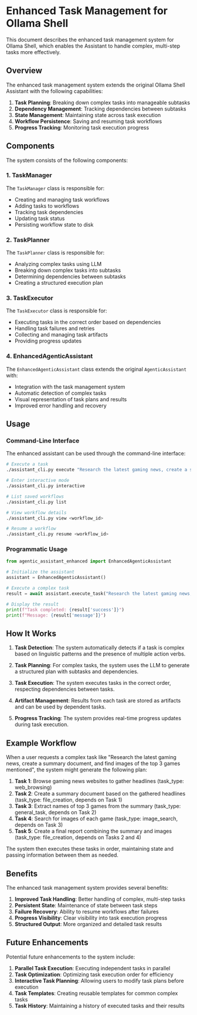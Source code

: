 # Enhanced Task Management for Ollama Shell

This document describes the enhanced task management system for Ollama Shell, which enables the Assistant to handle complex, multi-step tasks more effectively.

## Overview

The enhanced task management system extends the original Ollama Shell Assistant with the following capabilities:

1. **Task Planning**: Breaking down complex tasks into manageable subtasks
2. **Dependency Management**: Tracking dependencies between subtasks
3. **State Management**: Maintaining state across task execution
4. **Workflow Persistence**: Saving and resuming task workflows
5. **Progress Tracking**: Monitoring task execution progress

## Components

The system consists of the following components:

### 1. TaskManager

The `TaskManager` class is responsible for:
- Creating and managing task workflows
- Adding tasks to workflows
- Tracking task dependencies
- Updating task status
- Persisting workflow state to disk

### 2. TaskPlanner

The `TaskPlanner` class is responsible for:
- Analyzing complex tasks using LLM
- Breaking down complex tasks into subtasks
- Determining dependencies between subtasks
- Creating a structured execution plan

### 3. TaskExecutor

The `TaskExecutor` class is responsible for:
- Executing tasks in the correct order based on dependencies
- Handling task failures and retries
- Collecting and managing task artifacts
- Providing progress updates

### 4. EnhancedAgenticAssistant

The `EnhancedAgenticAssistant` class extends the original `AgenticAssistant` with:
- Integration with the task management system
- Automatic detection of complex tasks
- Visual representation of task plans and results
- Improved error handling and recovery

## Usage

### Command-Line Interface

The enhanced assistant can be used through the command-line interface:

```bash
# Execute a task
./assistant_cli.py execute "Research the latest gaming news, create a summary document, and find images of the top 3 games mentioned"

# Enter interactive mode
./assistant_cli.py interactive

# List saved workflows
./assistant_cli.py list

# View workflow details
./assistant_cli.py view <workflow_id>

# Resume a workflow
./assistant_cli.py resume <workflow_id>
```

### Programmatic Usage

```python
from agentic_assistant_enhanced import EnhancedAgenticAssistant

# Initialize the assistant
assistant = EnhancedAgenticAssistant()

# Execute a complex task
result = await assistant.execute_task("Research the latest gaming news, create a summary document, and find images of the top 3 games mentioned")

# Display the result
print(f"Task completed: {result['success']}")
print(f"Message: {result['message']}")
```

## How It Works

1. **Task Detection**: The system automatically detects if a task is complex based on linguistic patterns and the presence of multiple action verbs.

2. **Task Planning**: For complex tasks, the system uses the LLM to generate a structured plan with subtasks and dependencies.

3. **Task Execution**: The system executes tasks in the correct order, respecting dependencies between tasks.

4. **Artifact Management**: Results from each task are stored as artifacts and can be used by dependent tasks.

5. **Progress Tracking**: The system provides real-time progress updates during task execution.

## Example Workflow

When a user requests a complex task like "Research the latest gaming news, create a summary document, and find images of the top 3 games mentioned", the system might generate the following plan:

1. **Task 1**: Browse gaming news websites to gather headlines (task_type: web_browsing)
2. **Task 2**: Create a summary document based on the gathered headlines (task_type: file_creation, depends on Task 1)
3. **Task 3**: Extract names of top 3 games from the summary (task_type: general_task, depends on Task 2)
4. **Task 4**: Search for images of each game (task_type: image_search, depends on Task 3)
5. **Task 5**: Create a final report combining the summary and images (task_type: file_creation, depends on Tasks 2 and 4)

The system then executes these tasks in order, maintaining state and passing information between them as needed.

## Benefits

The enhanced task management system provides several benefits:

1. **Improved Task Handling**: Better handling of complex, multi-step tasks
2. **Persistent State**: Maintenance of state between task steps
3. **Failure Recovery**: Ability to resume workflows after failures
4. **Progress Visibility**: Clear visibility into task execution progress
5. **Structured Output**: More organized and detailed task results

## Future Enhancements

Potential future enhancements to the system include:

1. **Parallel Task Execution**: Executing independent tasks in parallel
2. **Task Optimization**: Optimizing task execution order for efficiency
3. **Interactive Task Planning**: Allowing users to modify task plans before execution
4. **Task Templates**: Creating reusable templates for common complex tasks
5. **Task History**: Maintaining a history of executed tasks and their results

